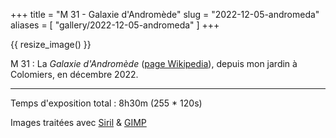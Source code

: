 +++
title = "M 31 - Galaxie d'Andromède"
slug = "2022-12-05-andromeda"
aliases = [
  "gallery/2022-12-05-andromeda"
]
+++

{{ resize_image() }}

M 31 : La *Galaxie d'Andromède* ([page Wikipedia](https://fr.wikipedia.org/wiki/Galaxie_d%27Androm%C3%A8de)), depuis mon jardin à Colomiers, en décembre 2022.

---

Temps d'exposition total : 8h30m (255 * 120s)

Images traitées avec [Siril](https://siril.org) & [GIMP](https://www.gimp.org/)
